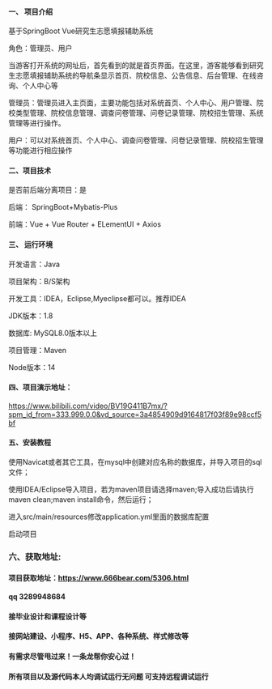 

#### 一、 项目介绍
基于SpringBoot Vue研究生志愿填报辅助系统

角色：管理员、用户

当游客打开系统的网址后，首先看到的就是首页界面。在这里，游客能够看到研究生志愿填报辅助系统的导航条显示首页、院校信息、公告信息、后台管理、在线咨询、个人中心等

管理员：管理员进入主页面，主要功能包括对系统首页、个人中心、用户管理、院校类型管理、院校信息管理、调查问卷管理、问卷记录管理、院校招生管理、系统管理等进行操作。

用户：可以对系统首页、个人中心、调查问卷管理、问卷记录管理、院校招生管理等功能进行相应操作
#### 二、项目技术
是否前后端分离项目：是

后端： SpringBoot+Mybatis-Plus

前端：Vue + Vue Router + ELementUI + Axios

#### 三、 运行环境
开发语言：Java

项目架构：B/S架构

开发工具：IDEA，Eclipse,Myeclipse都可以。推荐IDEA

JDK版本：1.8

数据库: MySQL8.0版本以上

项目管理：Maven

Node版本：14

#### 四、项目演示地址：

https://www.bilibili.com/video/BV19G411B7mx/?spm_id_from=333.999.0.0&vd_source=3a4854909d9164817f03f89e98ccf5bf


#### 五、安装教程
使用Navicat或者其它工具，在mysql中创建对应名称的数据库，并导入项目的sql文件；

使用IDEA/Eclipse导入项目，若为maven项目请选择maven;导入成功后请执行maven clean;maven install命令，然后运行；

进入src/main/resources修改application.yml里面的数据库配置

启动项目


### 六、获取地址:
#### 项目获取地址：https://www.666bear.com/5306.html
#### qq 3289948684
#### 接毕业设计和课程设计等
#### 接网站建设、小程序、H5、APP、各种系统、样式修改等
#### 有需求尽管甩过来！一条龙帮你安心过！
#### 所有项目以及源代码本人均调试运行无问题 可支持远程调试运行




